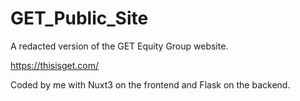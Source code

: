 # GET_Public_Site

A redacted version of the GET Equity Group website.

https://thisisget.com/

Coded by me with Nuxt3 on the frontend and Flask on the backend.

